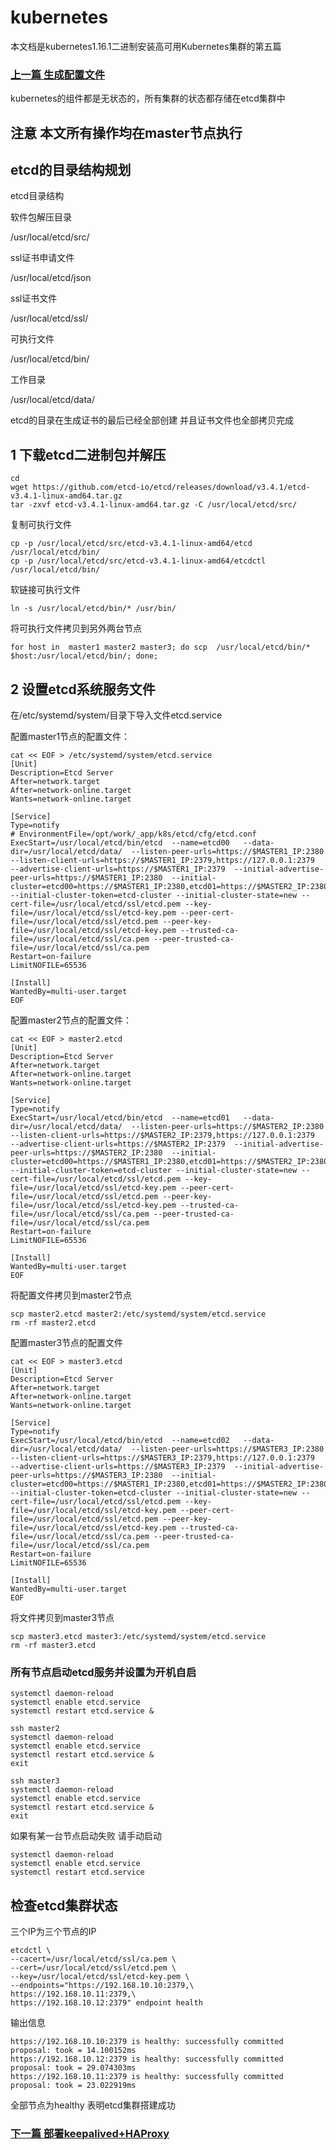 # kubernetes

本文档是kubernetes1.16.1二进制安装高可用Kubernetes集群的第五篇

### [上一篇 生成配置文件](https://github.com/mytting/kubernetes/blob/master/A-%E4%BA%8C%E8%BF%9B%E5%88%B6%E5%AE%89%E8%A3%85%E9%AB%98%E5%8F%AF%E7%94%A8Kubernetes%E9%9B%86%E7%BE%A4/v1.16.1-D%20%E7%94%9F%E6%88%90%E9%85%8D%E7%BD%AE%E6%96%87%E4%BB%B6.md)

kubernetes的组件都是无状态的，所有集群的状态都存储在etcd集群中

## 注意 本文所有操作均在master节点执行

## etcd的目录结构规划

etcd目录结构

软件包解压目录

/usr/local/etcd/src/

ssl证书申请文件

/usr/local/etcd/json

ssl证书文件

/usr/local/etcd/ssl/

可执行文件

/usr/local/etcd/bin/

工作目录

/usr/local/etcd/data/

etcd的目录在生成证书的最后已经全部创建 并且证书文件也全部拷贝完成

## 1 下载etcd二进制包并解压

```
cd
wget https://github.com/etcd-io/etcd/releases/download/v3.4.1/etcd-v3.4.1-linux-amd64.tar.gz
tar -zxvf etcd-v3.4.1-linux-amd64.tar.gz -C /usr/local/etcd/src/
```

复制可执行文件

```
cp -p /usr/local/etcd/src/etcd-v3.4.1-linux-amd64/etcd /usr/local/etcd/bin/
cp -p /usr/local/etcd/src/etcd-v3.4.1-linux-amd64/etcdctl /usr/local/etcd/bin/
```

软链接可执行文件

```
ln -s /usr/local/etcd/bin/* /usr/bin/
```

将可执行文件拷贝到另外两台节点

```
for host in  master1 master2 master3; do scp  /usr/local/etcd/bin/* $host:/usr/local/etcd/bin/; done;
```

## 2 设置etcd系统服务文件

在/etc/systemd/system/目录下导入文件etcd.service

配置master1节点的配置文件：

```
cat << EOF > /etc/systemd/system/etcd.service
[Unit]
Description=Etcd Server
After=network.target
After=network-online.target
Wants=network-online.target

[Service]
Type=notify
# EnvironmentFile=/opt/work/_app/k8s/etcd/cfg/etcd.conf
ExecStart=/usr/local/etcd/bin/etcd  --name=etcd00   --data-dir=/usr/local/etcd/data/  --listen-peer-urls=https://$MASTER1_IP:2380 --listen-client-urls=https://$MASTER1_IP:2379,https://127.0.0.1:2379  --advertise-client-urls=https://$MASTER1_IP:2379  --initial-advertise-peer-urls=https://$MASTER1_IP:2380  --initial-cluster=etcd00=https://$MASTER1_IP:2380,etcd01=https://$MASTER2_IP:2380,etcd02=https://$MASTER3_IP:2380 --initial-cluster-token=etcd-cluster --initial-cluster-state=new --cert-file=/usr/local/etcd/ssl/etcd.pem --key-file=/usr/local/etcd/ssl/etcd-key.pem --peer-cert-file=/usr/local/etcd/ssl/etcd.pem --peer-key-file=/usr/local/etcd/ssl/etcd-key.pem --trusted-ca-file=/usr/local/etcd/ssl/ca.pem --peer-trusted-ca-file=/usr/local/etcd/ssl/ca.pem
Restart=on-failure
LimitNOFILE=65536

[Install]
WantedBy=multi-user.target
EOF
```

配置master2节点的配置文件：

```
cat << EOF > master2.etcd
[Unit]
Description=Etcd Server
After=network.target
After=network-online.target
Wants=network-online.target

[Service]
Type=notify
ExecStart=/usr/local/etcd/bin/etcd  --name=etcd01   --data-dir=/usr/local/etcd/data/  --listen-peer-urls=https://$MASTER2_IP:2380 --listen-client-urls=https://$MASTER2_IP:2379,https://127.0.0.1:2379  --advertise-client-urls=https://$MASTER2_IP:2379  --initial-advertise-peer-urls=https://$MASTER2_IP:2380  --initial-cluster=etcd00=https://$MASTER1_IP:2380,etcd01=https://$MASTER2_IP:2380,etcd02=https://$MASTER3_IP:2380 --initial-cluster-token=etcd-cluster --initial-cluster-state=new --cert-file=/usr/local/etcd/ssl/etcd.pem --key-file=/usr/local/etcd/ssl/etcd-key.pem --peer-cert-file=/usr/local/etcd/ssl/etcd.pem --peer-key-file=/usr/local/etcd/ssl/etcd-key.pem --trusted-ca-file=/usr/local/etcd/ssl/ca.pem --peer-trusted-ca-file=/usr/local/etcd/ssl/ca.pem
Restart=on-failure
LimitNOFILE=65536

[Install]
WantedBy=multi-user.target
EOF
```

将配置文件拷贝到master2节点

```
scp master2.etcd master2:/etc/systemd/system/etcd.service
rm -rf master2.etcd
```



配置master3节点的配置文件

```
cat << EOF > master3.etcd
[Unit]
Description=Etcd Server
After=network.target
After=network-online.target
Wants=network-online.target

[Service]
Type=notify
ExecStart=/usr/local/etcd/bin/etcd  --name=etcd02   --data-dir=/usr/local/etcd/data/  --listen-peer-urls=https://$MASTER3_IP:2380 --listen-client-urls=https://$MASTER3_IP:2379,https://127.0.0.1:2379  --advertise-client-urls=https://$MASTER3_IP:2379  --initial-advertise-peer-urls=https://$MASTER3_IP:2380  --initial-cluster=etcd00=https://$MASTER1_IP:2380,etcd01=https://$MASTER2_IP:2380,etcd02=https://$MASTER3_IP:2380 --initial-cluster-token=etcd-cluster --initial-cluster-state=new --cert-file=/usr/local/etcd/ssl/etcd.pem --key-file=/usr/local/etcd/ssl/etcd-key.pem --peer-cert-file=/usr/local/etcd/ssl/etcd.pem --peer-key-file=/usr/local/etcd/ssl/etcd-key.pem --trusted-ca-file=/usr/local/etcd/ssl/ca.pem --peer-trusted-ca-file=/usr/local/etcd/ssl/ca.pem
Restart=on-failure
LimitNOFILE=65536

[Install]
WantedBy=multi-user.target
EOF
```

将文件拷贝到master3节点

```
scp master3.etcd master3:/etc/systemd/system/etcd.service
rm -rf master3.etcd
```



### 所有节点启动etcd服务并设置为开机自启 

```
systemctl daemon-reload
systemctl enable etcd.service
systemctl restart etcd.service &

ssh master2
systemctl daemon-reload
systemctl enable etcd.service
systemctl restart etcd.service &
exit

ssh master3
systemctl daemon-reload
systemctl enable etcd.service
systemctl restart etcd.service &
exit
```

如果有某一台节点启动失败 请手动启动

```
systemctl daemon-reload
systemctl enable etcd.service
systemctl restart etcd.service
```



## 检查etcd集群状态



三个IP为三个节点的IP

```
etcdctl \
--cacert=/usr/local/etcd/ssl/ca.pem \
--cert=/usr/local/etcd/ssl/etcd.pem \
--key=/usr/local/etcd/ssl/etcd-key.pem \
--endpoints="https://192.168.10.10:2379,\
https://192.168.10.11:2379,\
https://192.168.10.12:2379" endpoint health
```

输出信息

```
https://192.168.10.10:2379 is healthy: successfully committed proposal: took = 14.100152ms
https://192.168.10.12:2379 is healthy: successfully committed proposal: took = 29.074303ms
https://192.168.10.11:2379 is healthy: successfully committed proposal: took = 23.022919ms
```

全部节点为healthy 表明etcd集群搭建成功



### [下一篇 部署keepalived+HAProxy](https://github.com/mytting/kubernetes/blob/master/A-%E4%BA%8C%E8%BF%9B%E5%88%B6%E5%AE%89%E8%A3%85%E9%AB%98%E5%8F%AF%E7%94%A8Kubernetes%E9%9B%86%E7%BE%A4/v1.16.1-F%20%E9%83%A8%E7%BD%B2keepalived%2BHAProxy.md)